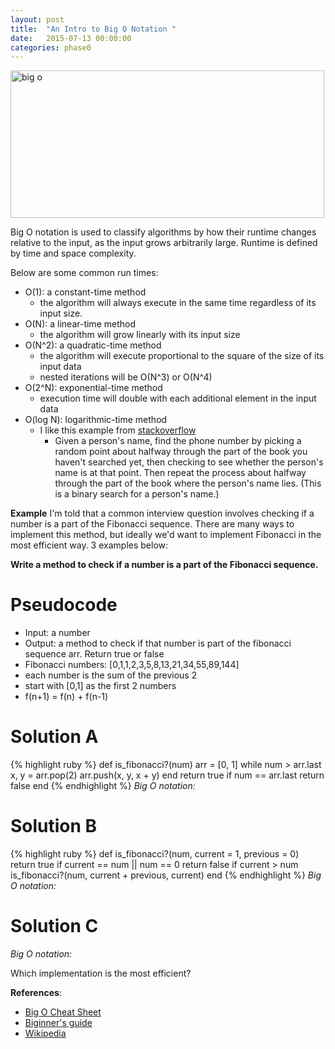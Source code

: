 ```yaml
---
layout: post
title:  "An Intro to Big O Notation "
date:   2015-07-13 00:00:00
categories: phase0
---
```

<img class="center" src="http://therecyclebin.files.wordpress.com/2008/05/time-complexity.png" alt="big o" style="width: 502px; height: 236px;"/>


Big O notation is used to classify algorithms by how their runtime changes relative to the input, as the input grows arbitrarily large. Runtime is defined by time and space complexity.

Below are some common run times:

* O(1): a constant-time method
  - the algorithm will always execute in the same time regardless of its input size.
* O(N): a linear-time method
  - the algorithm will grow linearly with its input size
* O(N^2): a quadratic-time method
  - the algorithm will execute proportional to the square of the size of its input data
  - nested iterations will be O(N^3) or O(N^4)
* O(2^N): exponential-time method
  - execution time will double with each additional element in the input data
* O(log N): logarithmic-time method
  - I like this example from [stackoverflow](http://stackoverflow.com/questions/2307283/what-does-olog-n-mean-exactly)
    - Given a person's name, find the phone number by picking a random point about halfway through the part of the book you haven't searched yet, then checking to see whether the person's name is at that point. Then repeat the process about halfway through the part of the book where the person's name lies. (This is a binary search for a person's name.)

**Example**
I'm told that a common interview question involves checking if a number is a part of the Fibonacci sequence.   There are many ways to implement this method, but ideally we'd want to implement Fibonacci in the most efficient way. 3 examples below:

**Write a method to check if a number is a part of the Fibonacci sequence.**

# Pseudocode
- Input: a number
- Output: a method to check if that number is part of the fibonacci sequence arr. Return true or false
- Fibonacci numbers: [0,1,1,2,3,5,8,13,21,34,55,89,144]
- each number is the sum of the previous 2
- start with [0,1] as the first 2 numbers
- f(n+1) = f(n) + f(n-1)


# Solution A
{% highlight ruby %}
def is_fibonacci?(num)
  arr = [0, 1]
  while num > arr.last
    x, y = arr.pop(2)
      arr.push(x, y, x + y)
  end
  return true if num == arr.last
  return false
 end
 {% endhighlight %}
*Big O notation:*

# Solution B
{% highlight ruby %}
def is_fibonacci?(num, current = 1, previous = 0)
  return true if current == num || num == 0
  return false if current > num
  is_fibonacci?(num, current + previous, current)
end
{% endhighlight %}
*Big O notation:*

# Solution C
*Big O notation:*

Which implementation is the most efficient?



**References**:

* [Big O Cheat Sheet](http://bigocheatsheet.com/)
* [Biginner's guide](https://rob-bell.net/2009/06/a-beginners-guide-to-big-o-notation/)
* [Wikipedia](https://en.wikipedia.org/wiki/Big_O_notation)
